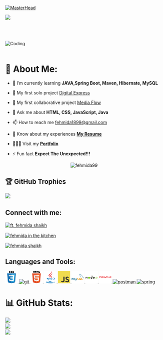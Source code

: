 
<!-- [![MasterHead](https://user-images.githubusercontent.com/112754704/216366164-49995ea1-fe74-4732-ba65-872f4f43e95c.png)](https://fehmida99.github.io) -->

[![MasterHead](https://user-images.githubusercontent.com/112754704/218644002-458a3a09-b2fe-4249-9c6f-2a5c448237cb.png)](https://fehmida99.github.io)



<!-- <i class="fa-solid fa-star"></i> -->



<!-- <img src="https://readme-typing-svg.herokuapp.com?font=Fira+Code&pause=1000&color=A020F0&center=true&vCenter=true&multiline=true&width=710&height=70&lines=Codes+Can+not+Lie+Comments+Can!!!"> -->
<!-- <h1 align="center">Codes Can't Lie Comments Can!!! </h1> -->

<img src="https://readme-typing-svg.herokuapp.com?font=Fira+Code&pause=1000&color=FFEA00&center=true&vCenter=true&multiline=true&width=710&height=70&lines=Welcome+to+my+GitHub+Profile;I+am+a+passionate+Java+Backend+Developer+from+India">

<!-- <h1 align="center"> <b>I am a Passionate Java Backend Developer from India.</b></h1> -->
<br><br>




<img align="center" alt="Coding" width="900" height="500"  src="https://cdn.dribbble.com/users/4055494/screenshots/15215756/media/d2b66c4ca0192aa26d103448b3d1518b.gif">
<br><br>



# 💫 About Me:

- 🌱 I’m currently learning **JAVA,Spring Boot, Maven, Hibernate, MySQL**
- 🔭 My first solo project [Digital Express](https://digital-express-99.netlify.app/)

- 👯 My first collaborative project [Media Flow](https://mediaflow-website.netlify.app/)

- 💬 Ask me about **HTML, CSS, JavaScript, Java**

- 📫 How to reach me [fehmida1899@gmail.com](mailto://fehmida1899@gmail.com)

- 📄 Know about my experiences **[My Resume](https://drive.google.com/file/d/1e2vsebtk6e-jVKIWOqmmLW73yEcf-GZZ/view?usp=share_link)**

- 👨🏻‍🎓 Visit my **[Portfolio](https://fehmida99.github.io/)**

- ⚡ Fun fact **Expect The Unexpected!!!**

<p align="center"> <img src="https://komarev.com/ghpvc/?username=fehmida99&label=Profile%20views&color=0e75b6&style=flat" alt="fehmida99" /> </p>


<!-- **[My Resume](https://drive.google.com/file/d/1nsnlYP3nJ9X8FGQaom0rBlRMCfC4tB03/view?usp=sharing)** -->

<!-- https://drive.google.com/file/d/1uzEObLvaEdJvbP_Nc-WQ-cr8UYXHFcS9/view?usp=share_link -->

## 🏆 GitHub Trophies
![](https://github-profile-trophy.vercel.app/?username=fehmida99&theme=radical&no-frame=false&no-bg=false&margin-w=4)


<h2 align="left">Connect with me:</h2>
<p align="left">
<a href="https://www.linkedin.com/in/fehmida-shaikh-6308a719a/" target="blank"><img align="center" src="https://raw.githubusercontent.com/rahuldkjain/github-profile-readme-generator/master/src/images/icons/Social/linked-in-alt.svg" alt="ft. fehmida shaikh" height="30" width="40" /></a>
  
<a href="https://youtube.com/@fehmidainthekitchen4855" target="blank"><img align="center" src="https://raw.githubusercontent.com/rahuldkjain/github-profile-readme-generator/master/src/images/icons/Social/youtube.svg" alt="fehmida in the kitchen" height="30" width="40" /></a>
<!-- <a href="https://www.hackerrank.com/fehmida1899" target="blank"><img align="center" src="https://raw.githubusercontent.com/rahuldkjain/github-profile-readme-generator/master/src/images/icons/Social/hackerrank.svg" alt="@fehmida1899" height="30" width="40" /></a> -->
<a href="https://leetcode.com/profile/" target="blank"><img align="center" src="https://raw.githubusercontent.com/rahuldkjain/github-profile-readme-generator/master/src/images/icons/Social/leet-code.svg" alt="fehmida shaikh" height="30" width="40" /></a>
</p>


<h2 align="left">Languages and Tools:</h2>
<p align="left"> <a href="https://www.w3schools.com/css/" target="_blank" rel="noreferrer"> <img src="https://raw.githubusercontent.com/devicons/devicon/master/icons/css3/css3-original-wordmark.svg" alt="css3" width="40" height="40"/> </a> <a href="https://git-scm.com/" target="_blank" rel="noreferrer"> <img src="https://www.vectorlogo.zone/logos/git-scm/git-scm-icon.svg" alt="git" width="40" height="40"/> </a> <a href="https://www.w3.org/html/" target="_blank" rel="noreferrer"> <img src="https://raw.githubusercontent.com/devicons/devicon/master/icons/html5/html5-original-wordmark.svg" alt="html5" width="40" height="40"/> </a> <a href="https://www.java.com" target="_blank" rel="noreferrer"> <img src="https://raw.githubusercontent.com/devicons/devicon/master/icons/java/java-original.svg" alt="java" width="40" height="40"/> </a> <a href="https://developer.mozilla.org/en-US/docs/Web/JavaScript" target="_blank" rel="noreferrer"> <img src="https://raw.githubusercontent.com/devicons/devicon/master/icons/javascript/javascript-original.svg" alt="javascript" width="40" height="40"/> </a> <a href="https://www.mysql.com/" target="_blank" rel="noreferrer"> <img src="https://raw.githubusercontent.com/devicons/devicon/master/icons/mysql/mysql-original-wordmark.svg" alt="mysql" width="40" height="40"/> </a> <a href="https://nodejs.org" target="_blank" rel="noreferrer"> <img src="https://raw.githubusercontent.com/devicons/devicon/master/icons/nodejs/nodejs-original-wordmark.svg" alt="nodejs" width="40" height="40"/> </a> <a href="https://www.oracle.com/" target="_blank" rel="noreferrer"> <img src="https://raw.githubusercontent.com/devicons/devicon/master/icons/oracle/oracle-original.svg" alt="oracle" width="40" height="40"/> </a> <a href="https://postman.com" target="_blank" rel="noreferrer"> <img src="https://www.vectorlogo.zone/logos/getpostman/getpostman-icon.svg" alt="postman" width="40" height="40"/> </a> <a href="https://spring.io/" target="_blank" rel="noreferrer"> <img src="https://www.vectorlogo.zone/logos/springio/springio-icon.svg" alt="spring" width="40" height="40"/> </a> </p></p>



# 📊 GitHub Stats:
![](https://github-readme-stats.vercel.app/api?username=fehmida99&theme=radical&hide_border=false&include_all_commits=true&count_private=false)<br/>
![](https://github-readme-streak-stats.herokuapp.com/?user=fehmida99&theme=radical&hide_border=false)<br/>
![](https://github-readme-stats.vercel.app/api/top-langs/?username=fehmida99&theme=radical&hide_border=false&include_all_commits=true&count_private=false&layout=compact)








